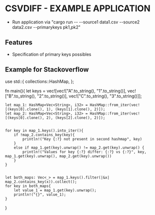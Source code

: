 # CSVDIFF - EXAMPLE APPLICATION

- Run application via "cargo run -- --source1 data1.csv --source2 data2.csv --primarykeys pk1,pk2"

## Features
- Specification of primary keys possibles


## Example for Stackoverflow
use std::{
    collections::HashMap,
};

fn main(){
    let keys = vec![vec!["A".to_string(), "1".to_string()], 
        vec!["B".to_string(), "2".to_string()],
        vec!["C".to_string(), "3".to_string()]];
    
    let map_1: HashMap<Vec<String>, i32> = HashMap::from_iter(vec![(keys[0].clone(), 1), (keys[1].clone(), 2)]);  
    let map_2: HashMap<Vec<String>, i32> = HashMap::from_iter(vec![(keys[0].clone(), 2), (keys[2].clone(), 2)]);  
    
    
    for key in map_1.keys().into_iter(){
        if !map_2.contains_key(key){
            println!("Key {:?} not present in second hashmap", key)
        }
        else if map_1.get(key).unwrap() != map_2.get(key).unwrap() {
            println!("Values for key {:?} differ: {:?} vs {:?}", key, map_1.get(key).unwrap(), map_2.get(key).unwrap())
        }
    }
    
    
    let both_maps: Vec<_> = map_1.keys().filter(|&x| map_2.contains_key(x)).collect();
    for key in both_maps{
        let value_1 = map_1.get(key).unwrap();  
        println!("{}", value_1);
    }
}